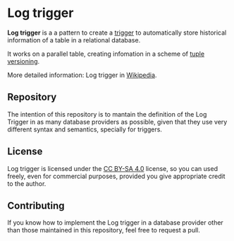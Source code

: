 # Log trigger

**Log trigger** is a a pattern to create a [trigger](https://en.wikipedia.org/wiki/Database_trigger) to automatically store historical information
of a table in a relational database.

It works on a parallel table, creating infomation in a scheme of [tuple versioning](https://en.wikipedia.org/wiki/Tuple-versioning).

More detailed information: Log trigger in [Wikipedia](https://en.wikipedia.org/wiki/Log_trigger).

## Repository

The intention of this repository is to mantain the definition of the Log Trigger in as many database providers as possible,
given that they use very different syntax and semantics, specially for triggers.

## License

Log trigger is licensed under the [CC BY-SA 4.0](https://creativecommons.org/licenses/by-sa/4.0/) license, so you can used freely,
even for commercial purposes, provided you give appropriate credit to the author.

## Contributing

If you know how to implement the Log trigger in a database provider other than those maintained in this repository, feel free to
request a pull.
